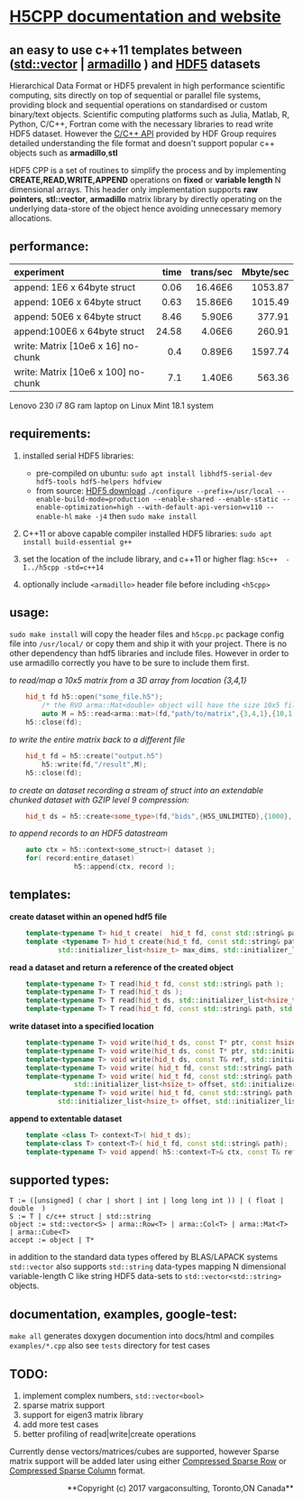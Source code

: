 <!---

 Copyright (c) 2017 vargaconsulting, Toronto,ON Canada
 Author: Varga, Steven <steven@vargaconsulting.ca>

 Permission is hereby granted, free of charge, to any person obtaining a copy of
 this  software  and associated documentation files (the "Software"), to deal in
 the Software  without   restriction, including without limitation the rights to
 use, copy, modify, merge,  publish,  distribute, sublicense, and/or sell copies
 of the Software, and to  permit persons to whom the Software is furnished to do
 so, subject to the following conditions:

 The above copyright notice and this permission notice shall be included in all
 copies or substantial portions of the Software.

 THE  SOFTWARE IS  PROVIDED  "AS IS",  WITHOUT  WARRANTY  OF ANY KIND, EXPRESS OR
 IMPLIED, INCLUDING BUT NOT LIMITED TO THE WARRANTIES OF MERCHANTABILITY, FITNESS
 FOR A PARTICULAR PURPOSE AND NONINFRINGEMENT.  IN NO EVENT  SHALL THE AUTHORS OR
 COPYRIGHT HOLDERS BE LIABLE FOR ANY  CLAIM,  DAMAGES OR OTHER LIABILITY, WHETHER
 IN  AN  ACTION  OF  CONTRACT, TORT OR  OTHERWISE, ARISING  FROM,  OUT  OF  OR IN
 CONNECTION WITH THE SOFTWARE OR THE USE OR OTHER DEALINGS IN THE SOFTWARE.
--->

[H5CPP documentation and website](http://h5cpp.ca)
==================================================

an easy to use c++11 templates between ([std::vector](http://en.cppreference.com/w/cpp/container/vector) | [armadillo](http://arma.sourceforge.net) ) and [HDF5](https://support.hdfgroup.org/HDF5/doc/H5.intro.html) datasets 
----------------------------------------------------------------------------

Hierarchical Data Format or HDF5 prevalent in high performance scientific computing, sits directly on top of sequential or parallel file systems, providing block and sequential operations on standardised or custom binary/text objects.
Scientific computing platforms such as Julia, Matlab, R, Python, C/C++, Fortran come with the necessary libraries to read write HDF5 dataset. However the [C/C++ API](https://support.hdfgroup.org/HDF5/doc/RM/RM_H5Front.html) provided by HDF Group requires detailed understanding the file format and doesn't support popular c++ objects such as **armadillo**,**stl**

HDF5 CPP is a set of routines to simplify the process and by implementing **CREATE,READ,WRITE,APPEND** operations on **fixed** or **variable length** N dimensional arrays.
This header only implementation supports **raw pointers**, **stl::vector**, **armadillo**  matrix library by directly operating on the underlying data-store of the object hence avoiding unnecessary memory allocations.

performance: 
------------
|    experiment                               | time  | trans/sec | Mbyte/sec |
|:--------------------------------------------|------:|----------:|----------:|
|append:  1E6 x 64byte struct                 |  0.06 |   16.46E6 |   1053.87 |
|append: 10E6 x 64byte struct                 |  0.63 |   15.86E6 |   1015.49 |
|append: 50E6 x 64byte struct                 |  8.46 |    5.90E6 |    377.91 |
|append:100E6 x 64byte struct                 | 24.58 |    4.06E6 |    260.91 |
|write:  Matrix<float> [10e6 x  16] no-chunk  |  0.4  |    0.89E6 |   1597.74 |
|write:  Matrix<float> [10e6 x 100] no-chunk  |  7.1  |    1.40E6 |    563.36 |

Lenovo 230 i7 8G ram laptop on Linux Mint 18.1 system

requirements:
-------------
1. installed serial HDF5 libraries:
	- pre-compiled on ubuntu: `sudo apt install libhdf5-serial-dev hdf5-tools hdf5-helpers hdfview`
	- from source: [HDF5 download](https://support.hdfgroup.org/HDF5/release/obtain5.html) 
	`./configure --prefix=/usr/local --enable-build-mode=production --enable-shared --enable-static --enable-optimization=high --with-default-api-version=v110 --enable-hl`
	`make -j4` then `sudo make install`

2. C++11 or above capable compiler installed HDF5 libraries: `sudo apt install build-essential g++`
3. set the location of the include library, and c++11 or higher flag: `h5c++  -I../h5cpp -std=c++14`
4. optionally include `<armadillo>`  header file before including `<h5cpp>`

usage:
-------
`sudo make install` will copy the header files and `h5cpp.pc` package config file into `/usr/local/` or copy them and ship it with your project. There is no other dependency than hdf5 libraries and include files. However in order to use armadillo  correctly you have to be sure to include them first.

*to read/map a 10x5 matrix from a 3D array from location {3,4,1}*
```cpp
	hid_t fd h5::open("some_file.h5");
		/* the RVO arma::Mat<double> object will have the size 10x5 filled*/
		auto M = h5::read<arma::mat>(fd,"path/to/matrix",{3,4,1},{10,1,5});
	h5::close(fd);
```

*to write the entire matrix back to a different file*
```cpp
	hid_t fd = h5::create("output.h5")
		h5::write(fd,"/result",M);
	h5::close(fd);
```
*to create an dataset recording a stream of struct into an extendable chunked dataset with GZIP level 9 compression:*
```cpp
	hid_t ds = h5::create<some_type>(fd,"bids",{H5S_UNLIMITED},{1000}, 9);
```
*to append records to an HDF5 datastream* 
```cpp
	auto ctx = h5::context<some_struct>( dataset );
	for( record:entire_dataset)
				h5::append(ctx, record );
```

templates:
-----------

**create dataset within an opened hdf5 file**
```cpp
	template<typename T> hid_t create(  hid_t fd, const std::string& path, const T ref );
	template <typename T> hid_t create(hid_t fd, const std::string& path,
			std::initializer_list<hsize_t> max_dims, std::initializer_list<hsize_t> chunk_dims={}, const int32_t deflate = H5CPP_NO_COMPRESSION )
```

**read a dataset and return a reference of the created object**
```cpp
	template<typename T> T read(hid_t fd, const std::string& path ); 
	template<typename T> T read(hid_t ds ); 
	template<typename T> T read(hid_t ds, std::initializer_list<hsize_t> offset, std::initializer_list<hsize_t> count  ); 
	template<typename T> T read(hid_t fd, const std::string& path, std::initializer_list<hsize_t> offset, std::initializer_list<hsize_t> count  );
```

**write dataset into a specified location**
```cpp
	template<typename T> void write(hid_t ds, const T* ptr, const hsize_t* offset, const hsize_t* count );
	template<typename T> void write(hid_t ds, const T* ptr, std::initializer_list<hsize_t> offset,	std::initializer_list<hsize_t> count);
	template<typename T> void write(hid_t ds, const T& ref, std::initializer_list<hsize_t> offset,	std::initializer_list<hsize_t> count);
	template<typename T> void write( hid_t fd, const std::string& path, const T& ref);
	template<typename T> void write( hid_t fd, const std::string& path, const T& ref, 
				std::initializer_list<hsize_t> offset, std::initializer_list<hsize_t> count);
	template<typename T> void write( hid_t fd, const std::string& path, const T* ptr,
			std::initializer_list<hsize_t> offset, std::initializer_list<hsize_t> count)
```

**append to extentable dataset**
```cpp
	template <class T> context<T>( hid_t ds);
	template<class T> context<T>( hid_t fd, const std::string& path);
	template<typename T> void append( h5::context<T>& ctx, const T& ref);
```

supported types:
---------------- 

	T := ([unsigned] ( char | short | int | long long int )) | ( float | double  )
	S := T | c/c++ struct | std::string
	object := std::vector<S> | arma::Row<T> | arma::Col<T> | arma::Mat<T> | arma::Cube<T> 
	accept := object | T* 

in addition to the standard data types offered by BLAS/LAPACK systems `std::vector` also supports `std::string` data-types mapping N dimensional variable-length C like string HDF5 data-sets to `std::vector<std::string>` objects.


documentation, examples, google-test:
-------------------------------------
`make all` generates doxygen documention into docs/html and compiles `examples/*.cpp`
also see `tests` directory for test cases

TODO:
-----
1. implement  complex numbers, `std::vector<bool>`
2. sparse matrix support
3. support for eigen3 matrix library
4. add more test cases
5. better profiling of read|write|create operations

Currently  dense vectors/matrices/cubes are supported, however Sparse matrix support will be added later using either [Compressed Sparse Row](https://en.wikipedia.org/wiki/Sparse_matrix#Compressed_sparse_row_.28CSR.2C_CRS_or_Yale_format.29) or [Compressed Sparse Column](https://en.wikipedia.org/wiki/Sparse_matrix#Compressed_sparse_column_.28CSC_or_CCS.29) format.

<div style="text-align: right">
**Copyright (c) 2017 vargaconsulting, Toronto,ON Canada** <steven@vargaconsulting.ca>
</div>



